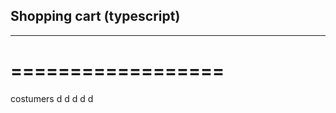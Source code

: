 ## Shopping cart (typescript)
---------------------------
==================
=================

costumers
d
d
d
d
d
